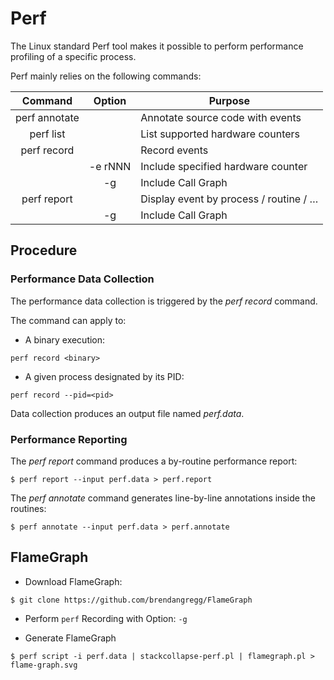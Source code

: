 # Perf

The Linux standard Perf tool makes it possible to perform performance profiling of a specific process.

Perf mainly relies on the following commands:

| Command       | Option  | Purpose
|:-------------:|:-------:|---------
| perf annotate |         | Annotate source code with events
| perf list     |         | List supported hardware counters
| perf record   |         | Record events
|               | -e rNNN	| Include specified hardware counter
|               | -g      | Include Call Graph
| perf report   |         | Display event by process / routine / …
                | -g      | Include Call Graph

## Procedure

### Performance Data Collection

The performance data collection is triggered by the *perf record* command.

The command can apply to:
* A binary execution:
```
perf record <binary>
```
* A given process designated by its PID:
```
perf record --pid=<pid>
```

Data collection produces an output file named *perf.data*.

### Performance Reporting

The *perf report* command produces a by-routine performance report:
```
$ perf report --input perf.data > perf.report
```

The *perf annotate* command generates line-by-line annotations inside the routines:
```
$ perf annotate --input perf.data > perf.annotate
```

## FlameGraph

* Download FlameGraph:
```
$ git clone https://github.com/brendangregg/FlameGraph
```

* Perform `perf` Recording with Option: `-g`

* Generate FlameGraph
```
$ perf script -i perf.data | stackcollapse-perf.pl | flamegraph.pl > flame-graph.svg
```
